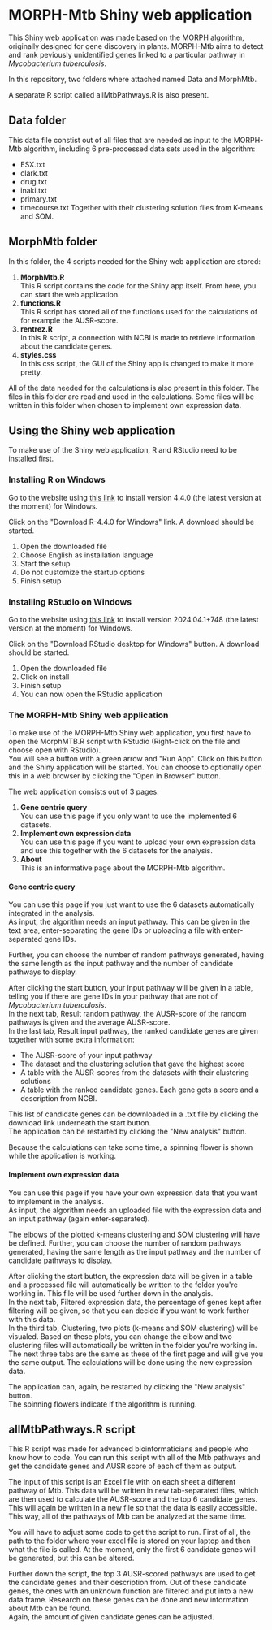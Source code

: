 
# MORPH-Mtb Shiny web application

This Shiny web application was made based on the MORPH algorithm, originally designed for gene discovery in plants. MORPH-Mtb aims to detect and rank peviously unidentified genes linked to a particular pathway in *Mycobacterium tuberculosis*.  
  

In this repository, two folders where attached named Data and MorphMtb.

A separate R script called allMtbPathways.R is also present.

## Data folder
This data file constist out of all files that are needed as input to the MORPH-Mtb algorithm, including 6 pre-processed data sets used in the algorithm:
- ESX.txt
- clark.txt
- drug.txt
- inaki.txt
- primary.txt
- timecourse.txt
Together with their clustering solution files from K-means and SOM.

## MorphMtb folder
In this folder, the 4 scripts needed for the Shiny web application are stored:  
1. **MorphMtb.R**  
    This R script contains the code for the Shiny app itself. From here, you can start the web application.
2. **functions.R**  
    This R script has stored all of the functions used for the calculations of for example the AUSR-score.
3. **rentrez.R**  
    In this R script, a connection with NCBI is made to retrieve information about the candidate genes.
4. **styles.css**  
    In this css script, the GUI of the Shiny app is changed to make it more pretty.

All of the data needed for the calculations is also present in this folder. The files in this folder are read and used in the calculations. Some files will be written in this folder when chosen to implement own expression data.
      

## Using the Shiny web application

To make use of the Shiny web application, R and RStudio need to be installed first. 

### Installing R on Windows

Go to the website using [this link](https://cran.r-project.org/bin/windows/base/) to install version 4.4.0 (the latest version at the moment) for Windows.

Click on the "Download R-4.4.0 for Windows" link. A download should be started.  
1. Open the downloaded file
2. Choose English as installation language
3. Start the setup
4. Do not customize the startup options
5. Finish setup

### Installing RStudio on Windows
Go to the website using [this link](https://posit.co/download/rstudio-desktop/) to install version 2024.04.1+748 (the latest version at the moment) for Windows.  

Click on the "Download RStudio desktop for Windows" button. A download should be started.  
1. Open the downloaded file
2. Click on install
3. Finish setup  
4. You can now open the RStudio application

### The MORPH-Mtb Shiny web application
To make use of the MORPH-Mtb Shiny web application, you first have to open the MorphMTB.R script with RStudio (Right-click on the file and choose open with RStudio).   
You will see a button with a green arrow and "Run App". Click on this button and the Shiny application will be started. You can choose to optionally open this in a web browser by clicking the "Open in Browser" button. 

The web application consists out of 3 pages:
1. **Gene centric query**  
    You can use this page if you only want to use the implemented 6 datasets.  
2. **Implement own expression data**    
    You can use this page if you want to upload your own expression data and use this together with the 6 datasets for the analysis.  
3. **About**  
    This is an informative page about the MORPH-Mtb algorithm. 


#### Gene centric query
You can use this page if you just want to use the 6 datasets automatically integrated in the analysis.  
As input, the algorithm needs an input pathway. This can be given in the text area, enter-separating the gene IDs or uploading a file with enter-separated gene IDs.   

Further, you can choose the number of random pathways generated, having the same length as the input pathway and the number of candidate pathways to display.  

After clicking the start button, your input pathway will be given in a table, telling you if there are gene IDs in your pathway that are not of *Mycobacterium tuberculosis*.  
In the next tab, Result random pathway, the AUSR-score of the random pathways is given and the average AUSR-score.  
In the last tab, Result input pathway, the ranked candidate genes are given together with some extra information:  
- The AUSR-score of your input pathway
- The dataset and the clustering solution that gave the highest score
- A table with the AUSR-scores from the datasets with their clustering solutions
- A table with the ranked candidate genes. Each gene gets a score and a description from NCBI.

This list of candidate genes can be downloaded in a .txt file by clicking the download link underneath the start button.  
The application can be restarted by clicking the "New analysis" button.  

Because the calculations can take some time, a spinning flower is shown while the application is working.

#### Implement own expression data
You can use this page if you have your own expression data that you want to implement in the analysis.   
As input, the algorithm needs an uploaded file with the expression data and an input pathway (again enter-separated).  

The elbows of the plotted k-means clustering and SOM clustering will have be defined. Further, you can choose the number of random pathways generated, having the same length as the input pathway and the number of candidate pathways to display.

After clicking the start button, the expression data will be given in a table and a processed file will automatically be written to the folder you're working in. This file will be used further down in the analysis.  
In the next tab, Filtered expression data, the percentage of genes kept after filtering will be given, so that you can decide if you want to work further with this data.  
In the third tab, Clustering, two plots (k-means and SOM clustering) will be visualed. Based on these plots, you can change the elbow and two clustering files will automatically be written in the folder you're working in.  
The next three tabs are the same as these of the first page and will give you the same output. The calculations will be done using the new expression data.  

The application can, again, be restarted by clicking the "New analysis" button.    
The spinning flowers indicate if the algorithm is running.

## allMtbPathways.R script

This R script was made for advanced bioinformaticians and people who know how to code. You can run this script with all of the Mtb pathways and get the candidate genes and AUSR score of each of them as output.  

The input of this script is an Excel file with on each sheet a different pathway of Mtb. This data will be written in new tab-separated files, which are then used to calculate the AUSR-score and the top 6 candidate genes. This will again be written in a new file so that the data is easily accessible.  
This way, all of the pathways of Mtb can be analyzed at the same time.  

You will have to adjust some code to get the script to run. First of all, the path to the folder where your excel file is stored on your laptop and then what the file is called. At the moment, only the first 6 candidate genes will be generated, but this can be altered.   

Further down the script, the top 3 AUSR-scored pathways are used to get the candidate genes and their description from. Out of these candidate genes, the ones with an unknown function are filtered and put into a new data frame. Research on these genes can be done and new information about Mtb can be found.  
Again, the amount of given candidate genes can be adjusted.
